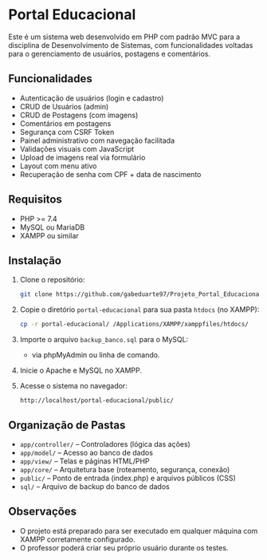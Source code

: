 # Portal Educacional

Este é um sistema web desenvolvido em PHP com padrão MVC para a disciplina de Desenvolvimento de Sistemas, com funcionalidades voltadas para o gerenciamento de usuários, postagens e comentários.

## Funcionalidades

- Autenticação de usuários (login e cadastro)
- CRUD de Usuários (admin)
- CRUD de Postagens (com imagens)
- Comentários em postagens
- Segurança com CSRF Token
- Painel administrativo com navegação facilitada
- Validações visuais com JavaScript
- Upload de imagens real via formulário
- Layout com menu ativo
- Recuperação de senha com CPF + data de nascimento

## Requisitos

- PHP >= 7.4
- MySQL ou MariaDB
- XAMPP ou similar

## Instalação

1. Clone o repositório:
   ```bash
   git clone https://github.com/gabeduarte97/Projeto_Portal_Educacional.git
   ```

2. Copie o diretório `portal-educacional` para sua pasta `htdocs` (no XAMPP):
   ```bash
   cp -r portal-educacional/ /Applications/XAMPP/xamppfiles/htdocs/
   ```

3. Importe o arquivo `backup_banco.sql` para o MySQL:
   - via phpMyAdmin ou linha de comando.

4. Inicie o Apache e MySQL no XAMPP.

5. Acesse o sistema no navegador:
   ```
   http://localhost/portal-educacional/public/
   ```

## Organização de Pastas

- `app/controller/` – Controladores (lógica das ações)
- `app/model/` – Acesso ao banco de dados
- `app/view/` – Telas e páginas HTML/PHP
- `app/core/` – Arquitetura base (roteamento, segurança, conexão)
- `public/` – Ponto de entrada (index.php) e arquivos públicos (CSS)
- `sql/` – Arquivo de backup do banco de dados

## Observações

- O projeto está preparado para ser executado em qualquer máquina com XAMPP corretamente configurado.
- O professor poderá criar seu próprio usuário durante os testes.

